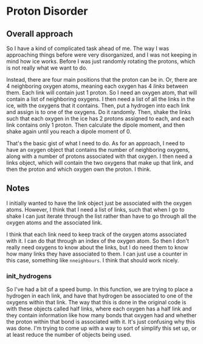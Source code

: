 # Proton Disorder
## Overall approach
So I have a kind of complicated task ahead of me. The way I was approaching things before were very disorganized, and I was not keeping in mind how ice works. Before I was just randomly rotating the protons, which is not really what we want to do.

Instead, there are four main positions that the proton can be in. Or, there are 4 neighboring oxygen atoms, meaning each oxygen has 4 _links_ between them. Each link will contain just 1 proton. So I need an oxygen atom, that will contain a list of neighboring oxygens. I then need a list of all the links in the ice, with the oxygens that it contains. Then, put a hydrogen into each link and assign is to one of the oxygens. Do it randomly. Then, shake the links such that each oxygen in the ice has 2 protons assigned to each, and each link contains only 1 proton. Then calculate the dipole moment, and then shake again until you reach a dipole moment of 0.

That's the basic gist of what I need to do. As for an approach, I need to have an oxygen object that contains the number of neighboring oxygens, along with a number of protons associated with that oxygen. I then need a links object, which will contain the two oxygens that make up that link, and then the proton and which oxygen own the proton. I think. 

## Notes
I initially wanted to have the link object just be associated with the oxygen atoms. However, I think that I need a list of links, such that when I go to shake I can just iterate through the list rather than have to go through all the oxygen atoms and the associated link. 

I think that each link need to keep track of the oxygen atoms associated with it. I can do that through an index of the oxygen atom. So then I don't really need oxygens to know about the links, but I do need them to know how many links they have associated to them. I can just use a counter in this case, something like `nneighbours`. I think that should work nicely.

### init_hydrogens
So I've had a bit of a speed bump. In this function, we are trying to place a hydrogen in each link, and have that hydrogen be associated to one of the oxygens within that link. The way that this is done in the original code is with these objects called half links, where each oxygen has a half link and they contain information like how many bonds that oxygen had and whether the proton within that bond is associated with it. It's just confusing why this was done. I'm trying to come up with a way to sort of simplify this set up, or at least reduce the number of objects being used. 